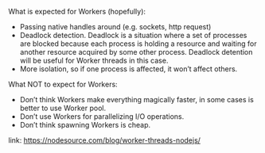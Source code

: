 What is expected for Workers (hopefully):
- Passing native handles around (e.g. sockets, http request)
- Deadlock detection. Deadlock is a situation where a set of processes are blocked because each process is holding a resource and waiting for another resource acquired by some other process. Deadlock detention will be useful for Worker threads in this case.
- More isolation, so if one process is affected, it won’t affect others.

What NOT to expect for Workers:
- Don’t think Workers make everything magically faster, in some cases is better to use Worker pool.
- Don’t use Workers for parallelizing I/O operations.
- Don’t think spawning Workers is cheap.

link: https://nodesource.com/blog/worker-threads-nodejs/

